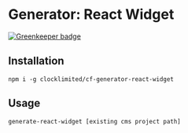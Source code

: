 # Generator: React Widget

[![Greenkeeper badge](https://badges.greenkeeper.io/clocklimited/cf-generator-react-widget.svg)](https://greenkeeper.io/)

## Installation

```
npm i -g clocklimited/cf-generator-react-widget
```

## Usage

```
generate-react-widget [existing cms project path]
```
